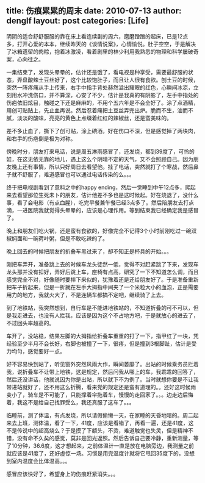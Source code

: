 title: 伤痕累累的周末
date: 2010-07-13
author: denglf
layout: post
categories: [Life]
---
阴阴的适合舒舒服服的靠在床上看连续剧的周六，磨磨蹭蹭的起床，已是12点多，打开心爱的本本，继续昨天的《谈情说案》，心情愉悦。肚子空空，于是解决了冰箱遗留的肉粽，抱着冰激凌，看着剧里的林少利用我熟悉的物理和科学屡破奇案，心向往之。
<!--more-->
一集结束了，发现头晕晕的，估计还是饿了，看电视是种享受，需要最舒服的状态，弄盘酸辣土豆丝好了，这个比较饱肚子，而且让人很有食欲。刨土豆的时候，突然一阵疼痛从手上传来，右手中指手背处赫然溢出耀眼的红色，心瞬间冰凉，立刻用水冲洗伤口，并不算深，心安了不少，估计是我真的有阴影了，左手中指处的伤疤依旧炫目，触碰之下还是麻麻的，不用个五六年是不会全好了。涂了点酒精，用创可贴贴上，先止血再说。然后忍着痛把土豆丝弄完出炉。脆而不生，油而不腻，淡淡的酸味，亮亮的黄色上点缀着红红的辣椒丝，还是蛮美味的。

差不多止血了，撕下了创可贴，涂上碘酒，好在伤口不深，但是感觉掉了两块肉，和右手的伤疤倒是极为对称。

傍晚时分，朋友打来电话，说是周五淋雨感冒了，还发烧，都到39度了，可怜的娃，在这无依无靠的地儿，遇上这么个阴晴不定的天气，又不会照顾自己。因为朋友晚上还有事情，所以只好周日去看望他。挂了电话，突然就打了个寒战，然后鼻子就不舒服了，难道感冒也可以通过电话传染的么。。。

终于把电视剧看到了意料之中的happy ending，然后一觉睡到中午12点多，爬起来去看望那位生死未卜的朋友，估计他差不多也是这时候起。好在烧退了，没什么事，看了会电影（有点血腥），吃完早餐兼午餐已经3点多了。然后陪朋友去打点滴，一进医院我就觉得头晕晕的，应该是心理作用。等到结束我已经确定我是感冒了。

晚上和朋友们吃火锅，还是蛮有食欲的，好像完全不记得3个小时前刚吃过一碗双椒焖面和一碗荷叶粥，但是不敢吃辣的了。

晚上回去的时候把朋友的折叠车黑过来了，却不知正是杯具的开始。。。

刚把车弄开，准备跳上去的时候车龙头徒然一低，觉得不对赶紧跳了下来，发现车龙头那并没有扣好，弄好后跳上车，座椅有点高，研究了一下不知道怎么调，而且感觉完全不对，好像随时要摔下来似的，犹豫着还是还给朋友好了。于是准备重新把车子折起来，但是一折就在左手大拇指中间夹了一个米粒大小的血泡，正是需要用力的地方，我就火大了，不是连辆车都搞不定吧，继续骑了上去。

到了地铁站，我突然想到，自行车是不能进地铁站的，不知道折叠的可不可以，但是我走进去，也没有人拦我，应该是因为这个不占地方吧，于是就放心的进去了，不过回头率超高的。

车开了，没站稳，结果左脚的大拇指给折叠车重重的打了一下，指甲红了一块，凭经验至少半月不会长好，右脚也被撞了一下，很疼，但是撞到3根脚趾，估计是受力均匀，感觉要好一点。

好不容易快到站了，听见窗外突然风雨大作，瞬间萎靡了。出站的时候乘务员拦着我，说折叠车不让带上地铁，这是规定，然后问我从哪上的车，我乖乖的回答了，然后还没讲话，他就说因为你是出站，所以就下不为例了。当时就想你要是不让我带进站就好了，还不用这么折腾，看来党的规定还是蛮有道理的。。还好这时候雨变小了，骑车是不可能了，只能撑着伞拖着车，慢慢的走回家了。。。边走边后悔着，我这不是给自己找罪受么，我还真服了这车了。。。

临睡前，测了体温，有点发烧，所以请假偷懒一天，在家睡的天昏地暗的。周二起来去上班，测体温，看了一下，41度，应该是看错了，再看一遍，还是41度，这不是传说中的超高烧么？于是摸了下额头，不烫，难道触觉也失灵，但是精神不错，没有命不久矣的感觉，莫非是回光返照。然后告诉自己要冷静，重新测量，等了10分钟，36.6度，这才想起来，之前体温计一直是放在电脑旁边，我测量之前就应该是41度了，还好虚惊一场。习惯是用完温度计就将它甩回35度下的，没想到室内温度会比体温高。。。

感冒应该快好了，希望身上的伤痕赶紧消失。。。
